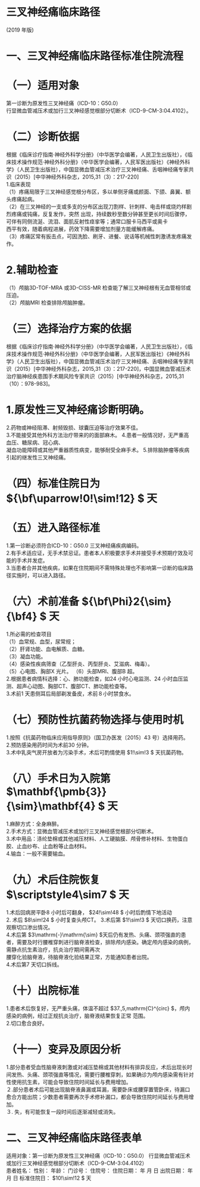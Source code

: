 # 三叉神经痛临床路径  
(2019 年版)  
# 一、三叉神经痛临床路径标准住院流程  
# （一）适用对象  
第一诊断为原发性三叉神经痛（ICD-10：G50.0）  
行显微血管减压术或加行三叉神经感觉根部分切断术（ICD-9-CM-3:04.4102）。  
# （二）诊断依据  
根据《临床诊疗指南·神经外科学分册》（中华医学会编著，人民卫生出版社），《临床技术操作规范·神经外科分册》（中华医学会编著，人民军医出版社）《神经外科学》（人民卫生出版社），中国显微血管减压术治疗三叉神经痛、舌咽神经痛专家共识（2015）[中华神经外科杂志，2015,31（3）：217-220]  
1.临床表现  
（1）疼痛局限于三叉神经感觉根分布区，多以单侧牙痛或颜面、下颌、鼻翼、额头疼痛起病。  
（2）在三叉神经的一支或多支的分布区出现刀割样、针刺样、电击样或烧灼样剧烈疼痛或钝痛，反复发作，突然 出现，持续数秒至数分钟甚至更长时间后骤停，可伴有同侧流涎、流泪、面肌反射性痉挛等；通常口服卡马西平或奥卡  
西平有效，随着病程进展，药效下降需要增加剂量方能缓解疼痛。  
（3）疼痛区常有扳击点，可因洗脸、刷牙、进餐、说话等机械性刺激诱发疼痛发作。  
# 2.辅助检查  
（1）颅脑3D-TOF-MRA 或3D-CISS-MR 检查能了解三叉神经根有无血管相邻或压迫。  
（2）颅脑MRI 检查排除颅脑肿瘤。  
# （三）选择治疗方案的依据  
根据《临床诊疗指南·神经外科学分册》（中华医学会编著，人民卫生出版社），《临床技术操作规范·神经外科分册》（中华医学会编著，人民军医出版社）《神经外科学》（人民卫生出版社），中国显微血管减压术治疗三叉神经痛、舌咽神经痛专家共识（2015）[中华神经外科杂志，2015,31（3）：217-220]，中国显微血管减压术治疗脑神经疾患围手术期风险专家共识（2015）[中华神经外科杂志，2015,31（10）：978-983]。  
# 1.原发性三叉神经痛诊断明确。  
2.药物或神经阻滞、射频毁损、球囊压迫等治疗效果不佳。  
3.不能接受其他外科方法治疗带来的的面部麻木。 4.患者一般情况好，无严重高血压、糖尿病、冠心病、  
凝血功能障碍或其他严重器质性病变，能够耐受全麻手术。 5.排除脑肿瘤等疾病引起的继发性三叉神经痛。  
# （四）标准住院日为 ${\bf\uparrow\!0\!\sim\!12} $ 天  
# （五）进入路径标准  
1.第一诊断必须符合ICD-10：G50.0 三叉神经痛疾病编码。  
2.有手术适应证，无手术禁忌证。患者本人积极要求手术并接受手术预期疗效及可能的手术并发症。  
3.当患者合并其他疾病，如果在住院期间不需特殊处理也不影响第一诊断的临床路径实施时，可以进入路径。  
# （六）术前准备 ${\bf\Phi}2{\sim}{\bf4} $ 天  
1.所必需的检查项目  
（1）血常规、血型，尿常规；  
（2）肝肾功能、血电解质、血糖。  
（3）凝血功能。  
（4）感染性疾病筛查（乙型肝炎、丙型肝炎、艾滋病、梅毒）。  
（5）心电图、胸部X 光片。 （6）头部MRI、腹部B 超。  
2.根据患者病情科选择：心、肺功能检查，如24 小时心电监测、24 小时血压监测、超声心动图、胸部CT、腹部CT、肺功能检查等。  
3.术前1 天患侧耳后局部剃发备皮，术前８小时禁食水。  
# （七）预防性抗菌药物选择与使用时机  
1.按照《抗菌药物临床应用指导原则》（国卫办医发〔2015〕43 号）选择用药。  
2.预防感染用药时间为术前30 分钟。  
3.术中乳突气房开放者为污染手术，术后可酌情使用 $1\!\sim\!3 $ 天抗菌药物。  
# （八）手术日为入院第 $\mathbf{\pmb{3}}{\sim}\mathbf{4} $ 天  
1.麻醉方式：全身麻醉。  
2.手术方式：显微血管减压术或加行三叉神经感觉根部分切断术。  
3.术中用品：涤纶垫棉或其他减压材料、人工硬脑膜、颅骨修补材料、生物蛋白胶、止血纱布、止血粉等止血材料。  
4.输血：一般不需要输血。  
# （九）术后住院恢复 $\scriptstyle4\sim7 $ 天  
1.术后回病房平卧8 小时后可翻身， $24\!\sim\!48 $ 小时后酌情下地活动  
2. 术后 $8\sim\!24 $ 小时复查头颅CT。 3.术后第 $1\!\sim\!3 $ 天切口换药，注意观察切口渗出情况。  
4.术后第 $3\mathrm{-}\mathrm{\sim} $天后仍有发热、头痛、颈项强直的患者，需要及时行腰椎穿刺进行脑脊液检查，排除颅内感染。确定颅内感染的病例，需静点抗生素治疗，抗炎治疗期间需再次  
腰穿化验脑脊液，待脑脊液化验结果正常，方能通知患者出院。  
4.术后第7 天切口拆线。  
# （十）出院标准  
1.患者术后恢复好，无严重头痛，体温不超过 $37.\,5\,mathrm{C}^{circ} $，颅内感染的病例，经过正规抗炎治疗，脑脊液结果恢复正常 范围。  
2.切口愈合良好。  
# （十一）变异及原因分析  
1.部分患者受血性脑脊液刺激或对减压垫棉或其他材料有排异反应，术后出现长时间发热、头痛、颈项强直等情况，需要行腰椎穿刺，如果确诊为颅内感染需有针对性使用抗生素，可能会导致住院时间延长与费用增加。  
２.部分患者术后可能出现脑脊液鼻漏或耳漏，需要卧床或腰穿置管卧床，待漏口愈合方能出院；少数患者需要再次手术修补漏口，都会导致住院时间延长与费用增加。  
３. 失，有可能恢复一段时间后逐渐减轻或消失。  
# 二、三叉神经痛临床路径表单  
适用对象：第一诊断为原发性三叉神经痛（ICD-10：G50.0） 行显微血管减压术或加行三叉神经感觉根部分切断术（ICD-9-CM-3:04.4102）  
患者姓名：           性别：    年龄：    门诊号：       住院号：       住院日期：   年  月  日 出院日期：   年  月  日  标准住院日： $10\!\sim\!12 $ 天  
